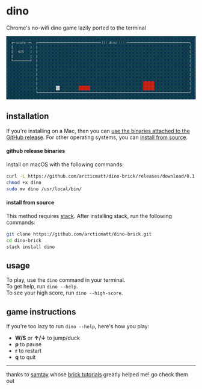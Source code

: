 # dino

Chrome's no-wifi dino game lazily ported to the terminal

![terminal-gif](./docs/img/dino.gif)

## installation 

If you're installing on a Mac, then you 
can [use the binaries attached to the GitHub release](#github-release-binaries). 
For other operating systems, you can [install from source](#install-from-source).

#### github release binaries

Install on macOS with the following commands:

```bash
curl -L https://github.com/arcticmatt/dino-brick/releases/download/0.1.1/dino-`uname -s`-`uname -m` -o dino
chmod +x dino
sudo mv dino /usr/local/bin/ 
```

#### install from source

This method requires [stack](https://docs.haskellstack.org/en/stable/README/#how-to-install). After installing stack, run
the following commands:

```bash
git clone https://github.com/arcticmatt/dino-brick.git
cd dino-brick
stack install dino
```

## usage 

To play, use the `dino` command in your terminal.   
To get help, run `dino --help`.  
To see your high score, run `dino --high-score`.

## game instructions

If you're too lazy to run `dino --help`, here's how you play:

* **W/S** or 	**&uarr;/&darr;** to jump/duck
* **p** to pause 
* **r** to restart 
* **q** to quit

---

thanks to [samtay](https://github.com/samtay) whose [brick tutorials](https://samtay.github.io/) greatly helped me! go check 
them out
